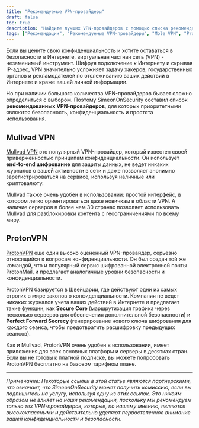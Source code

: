 ```yaml
---
title: "Рекомендуемые VPN-провайдеры"
draft: false
toc: true
description: "Найдите лучших VPN-провайдеров с помощью списка рекомендаций SimeonOnSecurity. Оставайтесь в безопасности и защищайте свою конфиденциальность в Интернете с помощью таких высококлассных провайдеров, как Mullvad VPN и ProtonVPN."
tags: ["Рекомендации", "Рекомендуемые VPN-провайдеры", "Mole VPN", "ProtonVPN", "Виртуальная частная сеть", "Конфиденциальность", "Безопасность в Интернете"]
---
```


Если вы цените свою конфиденциальность и хотите оставаться в безопасности в Интернете, виртуальная частная сеть (VPN) - незаменимый инструмент. Шифруя подключение к Интернету и скрывая IP-адрес, VPN значительно усложняет задачу хакеров, государственных органов и рекламодателей по отслеживанию ваших действий в Интернете и краже вашей личной информации.

Но при наличии большого количества VPN-провайдеров бывает сложно определиться с выбором. Поэтому SimeonOnSecurity составил список **рекомендованных VPN-провайдеров**, для которых приоритетными являются безопасность, конфиденциальность и простота использования.

## Mullvad VPN

[Mullvad VPN](https://mullvad.net/en/) это популярный VPN-провайдер, который известен своей приверженностью принципам конфиденциальности. Он использует **end-to-end шифрование** для защиты данных, не ведет никаких журналов о вашей активности в сети и даже позволяет анонимно зарегистрироваться на сервисе, используя наличные или криптовалюту.

Mullvad также очень удобен в использовании: простой интерфейс, в котором легко ориентироваться даже новичкам в области VPN. А наличие серверов в более чем 30 странах позволяет использовать Mullvad для разблокировки контента с геоограничениями по всему миру.

## ProtonVPN

[ProtonVPN](https://protonvpn.com/) еще один высоко оцененный VPN-провайдер, серьезно относящийся к вопросам конфиденциальности. Он был создан той же командой, что и популярный сервис шифрованной электронной почты ProtonMail, и предлагает аналогичные уровни безопасности и конфиденциальности.

ProtonVPN базируется в Швейцарии, где действуют одни из самых строгих в мире законов о конфиденциальности. Компания не ведет никаких журналов учета ваших действий в Интернете и предлагает такие функции, как **Secure Core** (маршрутизация трафика через несколько серверов для обеспечения дополнительной безопасности) и **Perfect Forward Secrecy** (генерирование нового ключа шифрования для каждого сеанса, чтобы предотвратить расшифровку предыдущих сеансов).

Как и Mullvad, ProtonVPN очень удобен в использовании, имеет приложения для всех основных платформ и серверы в десятках стран. Если вы не готовы к платной подписке, вы можете попробовать ProtonVPN бесплатно на базовом тарифном плане.

---

*Примечание: Некоторые ссылки в этой статье являются партнерскими, что означает, что SimeonOnSecurity может получить комиссию, если вы подпишитесь на услугу, используя одну из этих ссылок. Это никоим образом не влияет на наши рекомендации, поскольку мы рекомендуем только тех VPN-провайдеров, которые, по нашему мнению, являются высококлассными и действительно уделяют первостепенное внимание вашей конфиденциальности и безопасности.*
